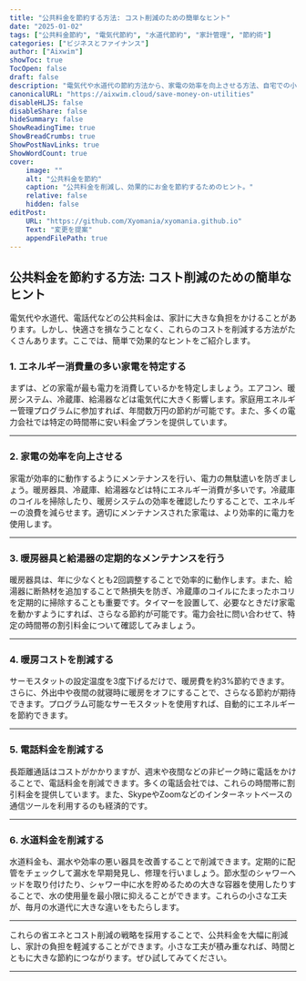 ```yaml
---
title: "公共料金を節約する方法: コスト削減のための簡単なヒント"
date: "2025-01-02"
tags: ["公共料金節約", "電気代節約", "水道代節約", "家計管理", "節約術"]
categories: ["ビジネスとファイナンス"]
author: ["Aixwim"]
showToc: true
TocOpen: false
draft: false
description: "電気代や水道代の節約方法から、家電の効率を向上させる方法、自宅での小さな工夫まで、効果的な方法を学びましょう。"
canonicalURL: "https://aixwim.cloud/save-money-on-utilities"
disableHLJS: false
disableShare: false
hideSummary: false
ShowReadingTime: true
ShowBreadCrumbs: true
ShowPostNavLinks: true
ShowWordCount: true
cover:
    image: ""
    alt: "公共料金を節約"
    caption: "公共料金を削減し、効果的にお金を節約するためのヒント。"
    relative: false
    hidden: false
editPost:
    URL: "https://github.com/Xyomania/xyomania.github.io"
    Text: "変更を提案"
    appendFilePath: true
---
```


## 公共料金を節約する方法: コスト削減のための簡単なヒント

電気代や水道代、電話代などの公共料金は、家計に大きな負担をかけることがあります。しかし、快適さを損なうことなく、これらのコストを削減する方法がたくさんあります。ここでは、簡単で効果的なヒントをご紹介します。

### **1. エネルギー消費量の多い家電を特定する**

まずは、どの家電が最も電力を消費しているかを特定しましょう。エアコン、暖房システム、冷蔵庫、給湯器などは電気代に大きく影響します。家庭用エネルギー管理プログラムに参加すれば、年間数万円の節約が可能です。また、多くの電力会社では特定の時間帯に安い料金プランを提供しています。

---

### **2. 家電の効率を向上させる**

家電が効率的に動作するようにメンテナンスを行い、電力の無駄遣いを防ぎましょう。暖房器具、冷蔵庫、給湯器などは特にエネルギー消費が多いです。冷蔵庫のコイルを掃除したり、暖房システムの効率を確認したりすることで、エネルギーの浪費を減らせます。適切にメンテナンスされた家電は、より効率的に電力を使用します。

---

### **3. 暖房器具と給湯器の定期的なメンテナンスを行う**

暖房器具は、年に少なくとも2回調整することで効率的に動作します。また、給湯器に断熱材を追加することで熱損失を防ぎ、冷蔵庫のコイルにたまったホコリを定期的に掃除することも重要です。タイマーを設置して、必要なときだけ家電を動かすようにすれば、さらなる節約が可能です。電力会社に問い合わせて、特定の時間帯の割引料金について確認してみましょう。

---

### **4. 暖房コストを削減する**

サーモスタットの設定温度を3度下げるだけで、暖房費を約3%節約できます。さらに、外出中や夜間の就寝時に暖房をオフにすることで、さらなる節約が期待できます。プログラム可能なサーモスタットを使用すれば、自動的にエネルギーを節約できます。

---

### **5. 電話料金を削減する**

長距離通話はコストがかかりますが、週末や夜間などの非ピーク時に電話をかけることで、電話料金を削減できます。多くの電話会社では、これらの時間帯に割引料金を提供しています。また、SkypeやZoomなどのインターネットベースの通信ツールを利用するのも経済的です。

---

### **6. 水道料金を削減する**

水道料金も、漏水や効率の悪い器具を改善することで削減できます。定期的に配管をチェックして漏水を早期発見し、修理を行いましょう。節水型のシャワーヘッドを取り付けたり、シャワー中に水を貯めるための大きな容器を使用したりすることで、水の使用量を最小限に抑えることができます。これらの小さな工夫が、毎月の水道代に大きな違いをもたらします。

---

これらの省エネとコスト削減の戦略を採用することで、公共料金を大幅に削減し、家計の負担を軽減することができます。小さな工夫が積み重なれば、時間とともに大きな節約につながります。ぜひ試してみてください。

---
